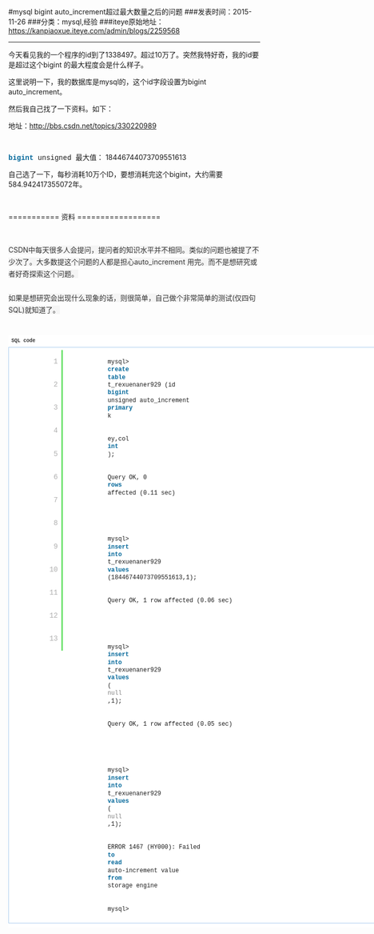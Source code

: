 #mysql bigint auto_increment超过最大数量之后的问题
###发表时间：2015-11-26
###分类：mysql,经验
###iteye原始地址：<a href="https://kanpiaoxue.iteye.com/admin/blogs/2259568" target="_blank">https://kanpiaoxue.iteye.com/admin/blogs/2259568</a>

---

<div class="iteye-blog-content-contain" style="font-size: 14px;"> 
 <p>今天看见我的一个程序的id到了1338497。超过10万了。突然我特好奇，我的id要是超过这个bigint 的最大程度会是什么样子。</p> 
 <p>这里说明一下，我的数据库是mysql的，这个id字段设置为bigint auto_increment。</p> 
 <p>然后我自己找了一下资料。如下：</p> 
 <p>地址：<a href="http://bbs.csdn.net/topics/330220989">http://bbs.csdn.net/topics/330220989</a></p> 
 <p>&nbsp;</p> 
 <p><code class="sql keyword" style="font-size: 14px; white-space: nowrap; font-family: Consolas, 'Bitstream Vera Sans Mono', 'Courier New', Courier, monospace !important; line-height: 1.1em !important; padding: 0px !important; color: #006699 !important; border-radius: 0px !important; margin: 0px !important; border: 0px !important; float: none !important; height: auto !important; overflow: visible !important; vertical-align: baseline !important; width: auto !important; font-weight: bold !important; background: none !important;">bigint</code><span style="font-family: Consolas, 'Bitstream Vera Sans Mono', 'Courier New', Courier, monospace; line-height: 15.4px; white-space: pre;">&nbsp;</span><code class="sql plain" style="font-size: 14px; white-space: nowrap; font-family: Consolas, 'Bitstream Vera Sans Mono', 'Courier New', Courier, monospace !important; line-height: 1.1em !important; padding: 0px !important; border-radius: 0px !important; margin: 0px !important; border: 0px !important; float: none !important; height: auto !important; overflow: visible !important; vertical-align: baseline !important; width: auto !important; background: none !important;">unsigned 最大值：</code>&nbsp;18446744073709551613</p> 
 <p>自己选了一下，每秒消耗10万个ID，要想消耗完这个bigint，大约需要584.942417355072年。</p> 
 <p>&nbsp;</p> 
 <p>=========== 资料 ==================</p> 
 <p>&nbsp;</p> 
 <p><span style="color: #333333; line-height: 24px; background-color: #f5f5f5;">CSDN中每天很多人会提问，提问者的知识水平并不相同。类似的问题也被提了不少次了。大多数提这个问题的人都是担心auto_increment&nbsp;用完。而不是想研究或者好奇探索这个问题。</span><br style="color: #333333; line-height: 24px; background-color: #f5f5f5;"><br style="color: #333333; line-height: 24px; background-color: #f5f5f5;"><span style="color: #333333; line-height: 24px; background-color: #f5f5f5;">如果是想研究会出现什么现象的话，则很简单，自己做个非常简单的测试(仅四句SQL)就知道了。</span><br style="color: #333333; line-height: 24px; background-color: #f5f5f5;"><br style="color: #333333; line-height: 24px; background-color: #f5f5f5;"></p> 
 <div style="margin: 0px; padding: 0px; border: none; color: #333333; line-height: 24px; background-color: #f5f5f5;"> 
  <div id="highlighter_31554" class="syntaxhighlighter  sql" style="width: 758px; margin: 0px; overflow: auto; font-size: 1em !important; padding: 0px; border: none; background-color: white !important;"> 
   <div class="toolbar" style="width: 757.234px; margin: 0px !important; padding: 0px !important; border: none !important; border-radius: 0px !important; float: none !important; height: 24px !important; overflow: visible !important; vertical-align: baseline !important; font-family: Consolas, 'Bitstream Vera Sans Mono', 'Courier New', Courier, monospace !important; font-weight: bold !important; font-size: 10px !important; text-indent: 6px !important;"> 
    <span style="height: 24px !important;">SQL code</span>
    <span class="clipboardWindowBtn" style=""><a style="color: white !important; border-radius: 0px !important; border: 0px !important; float: none !important; height: auto !important; line-height: 1.1em !important; margin: 0px !important; overflow: visible !important; padding: 1px 0px 0px !important; text-align: center !important; vertical-align: baseline !important; width: auto !important; font-weight: normal !important; font-size: 1em !important; display: block !important; background: none !important;" title="源码" href="http://bbs.csdn.net/topics/330220989#clipboardWindow">?</a></span> 
   </div> 
   <table style="border-spacing: 0px; max-width: 100%; border: 1px solid #a9cbee; margin: 0px 0px 8px; width: 753px; border-radius: 0px !important; float: none !important; height: auto !important; line-height: 1.1em !important; overflow: visible !important; padding: 5px 0px !important; vertical-align: baseline !important; font-family: Consolas, 'Bitstream Vera Sans Mono', 'Courier New', Courier, monospace !important; font-size: 1em !important; background: none !important;" border="0" cellspacing="0" cellpadding="0">
    <tbody style="border-radius: 0px !important; border: 0px !important; float: none !important; height: auto !important; line-height: 1.1em !important; margin: 0px !important; overflow: visible !important; padding: 0px !important; vertical-align: baseline !important; width: auto !important; font-size: 1em !important; background: none !important;">
     <tr style="border-radius: 0px !important; border: 0px !important; float: none !important; height: auto !important; line-height: 1.1em !important; margin: 0px !important; overflow: visible !important; padding: 0px !important; vertical-align: baseline !important; width: auto !important; font-size: 1em !important; background: none !important;"> 
      <td class="gutter" style="padding: 0px !important; margin: 0px !important; border: 0px !important; border-radius: 0px !important; float: none !important; height: auto !important; line-height: 1.1em !important; overflow: visible !important; vertical-align: baseline !important; width: auto !important; color: #afafaf !important; background: none !important;"> 
       <div class="line number1 index0 alt2" style="margin: 0px !important; padding: 0px 0.5em 0px 1em !important; border-right-style: solid !important; border-width: 0px 3px 0px 0px !important; border-right-color: #6ce26c !important; border-radius: 0px !important; float: none !important; height: auto !important; line-height: 1.1em !important; overflow: visible !important; text-align: right !important; vertical-align: baseline !important; width: auto !important; font-size: 1em !important; white-space: pre !important; background-image: none !important;">
        1
       </div> 
       <div class="line number2 index1 alt1" style="margin: 0px !important; padding: 0px 0.5em 0px 1em !important; border-right-style: solid !important; border-width: 0px 3px 0px 0px !important; border-right-color: #6ce26c !important; border-radius: 0px !important; float: none !important; height: auto !important; line-height: 1.1em !important; overflow: visible !important; text-align: right !important; vertical-align: baseline !important; width: auto !important; font-size: 1em !important; white-space: pre !important; background-image: none !important;">
        2
       </div> 
       <div class="line number3 index2 alt2" style="margin: 0px !important; padding: 0px 0.5em 0px 1em !important; border-right-style: solid !important; border-width: 0px 3px 0px 0px !important; border-right-color: #6ce26c !important; border-radius: 0px !important; float: none !important; height: auto !important; line-height: 1.1em !important; overflow: visible !important; text-align: right !important; vertical-align: baseline !important; width: auto !important; font-size: 1em !important; white-space: pre !important; background-image: none !important;">
        3
       </div> 
       <div class="line number4 index3 alt1" style="margin: 0px !important; padding: 0px 0.5em 0px 1em !important; border-right-style: solid !important; border-width: 0px 3px 0px 0px !important; border-right-color: #6ce26c !important; border-radius: 0px !important; float: none !important; height: auto !important; line-height: 1.1em !important; overflow: visible !important; text-align: right !important; vertical-align: baseline !important; width: auto !important; font-size: 1em !important; white-space: pre !important; background-image: none !important;">
        4
       </div> 
       <div class="line number5 index4 alt2" style="margin: 0px !important; padding: 0px 0.5em 0px 1em !important; border-right-style: solid !important; border-width: 0px 3px 0px 0px !important; border-right-color: #6ce26c !important; border-radius: 0px !important; float: none !important; height: auto !important; line-height: 1.1em !important; overflow: visible !important; text-align: right !important; vertical-align: baseline !important; width: auto !important; font-size: 1em !important; white-space: pre !important; background-image: none !important;">
        5
       </div> 
       <div class="line number6 index5 alt1" style="margin: 0px !important; padding: 0px 0.5em 0px 1em !important; border-right-style: solid !important; border-width: 0px 3px 0px 0px !important; border-right-color: #6ce26c !important; border-radius: 0px !important; float: none !important; height: auto !important; line-height: 1.1em !important; overflow: visible !important; text-align: right !important; vertical-align: baseline !important; width: auto !important; font-size: 1em !important; white-space: pre !important; background-image: none !important;">
        6
       </div> 
       <div class="line number7 index6 alt2" style="margin: 0px !important; padding: 0px 0.5em 0px 1em !important; border-right-style: solid !important; border-width: 0px 3px 0px 0px !important; border-right-color: #6ce26c !important; border-radius: 0px !important; float: none !important; height: auto !important; line-height: 1.1em !important; overflow: visible !important; text-align: right !important; vertical-align: baseline !important; width: auto !important; font-size: 1em !important; white-space: pre !important; background-image: none !important;">
        7
       </div> 
       <div class="line number8 index7 alt1" style="margin: 0px !important; padding: 0px 0.5em 0px 1em !important; border-right-style: solid !important; border-width: 0px 3px 0px 0px !important; border-right-color: #6ce26c !important; border-radius: 0px !important; float: none !important; height: auto !important; line-height: 1.1em !important; overflow: visible !important; text-align: right !important; vertical-align: baseline !important; width: auto !important; font-size: 1em !important; white-space: pre !important; background-image: none !important;">
        8
       </div> 
       <div class="line number9 index8 alt2" style="margin: 0px !important; padding: 0px 0.5em 0px 1em !important; border-right-style: solid !important; border-width: 0px 3px 0px 0px !important; border-right-color: #6ce26c !important; border-radius: 0px !important; float: none !important; height: auto !important; line-height: 1.1em !important; overflow: visible !important; text-align: right !important; vertical-align: baseline !important; width: auto !important; font-size: 1em !important; white-space: pre !important; background-image: none !important;">
        9
       </div> 
       <div class="line number10 index9 alt1" style="margin: 0px !important; padding: 0px 0.5em 0px 1em !important; border-right-style: solid !important; border-width: 0px 3px 0px 0px !important; border-right-color: #6ce26c !important; border-radius: 0px !important; float: none !important; height: auto !important; line-height: 1.1em !important; overflow: visible !important; text-align: right !important; vertical-align: baseline !important; width: auto !important; font-size: 1em !important; white-space: pre !important; background-image: none !important;">
        10
       </div> 
       <div class="line number11 index10 alt2" style="margin: 0px !important; padding: 0px 0.5em 0px 1em !important; border-right-style: solid !important; border-width: 0px 3px 0px 0px !important; border-right-color: #6ce26c !important; border-radius: 0px !important; float: none !important; height: auto !important; line-height: 1.1em !important; overflow: visible !important; text-align: right !important; vertical-align: baseline !important; width: auto !important; font-size: 1em !important; white-space: pre !important; background-image: none !important;">
        11
       </div> 
       <div class="line number12 index11 alt1" style="margin: 0px !important; padding: 0px 0.5em 0px 1em !important; border-right-style: solid !important; border-width: 0px 3px 0px 0px !important; border-right-color: #6ce26c !important; border-radius: 0px !important; float: none !important; height: auto !important; line-height: 1.1em !important; overflow: visible !important; text-align: right !important; vertical-align: baseline !important; width: auto !important; font-size: 1em !important; white-space: pre !important; background-image: none !important;">
        12
       </div> 
       <div class="line number13 index12 alt2" style="margin: 0px !important; padding: 0px 0.5em 0px 1em !important; border-right-style: solid !important; border-width: 0px 3px 0px 0px !important; border-right-color: #6ce26c !important; border-radius: 0px !important; float: none !important; height: auto !important; line-height: 1.1em !important; overflow: visible !important; text-align: right !important; vertical-align: baseline !important; width: auto !important; font-size: 1em !important; white-space: pre !important; background-image: none !important;">
        13
       </div> </td> 
      <td class="code" style="width: 713px; padding: 0px !important; margin: 0px !important; border: 0px !important; border-radius: 0px !important; float: none !important; height: auto !important; line-height: 1.1em !important; overflow: visible !important; vertical-align: baseline !important; background: none !important;"> 
       <div class="container" style="margin: 0px !important; padding: 0px !important; width: auto !important; border: 0px !important; border-radius: 0px !important; float: none !important; height: auto !important; line-height: 1.1em !important; overflow: visible !important; vertical-align: baseline !important; font-size: 1em !important; background: none !important;"> 
        <div class="line number1 index0 alt2" style="margin: 0px !important; padding: 0px 1em !important; border: 0px !important; border-radius: 0px !important; float: none !important; height: auto !important; line-height: 1.1em !important; overflow: visible !important; vertical-align: baseline !important; width: auto !important; font-size: 1em !important; white-space: pre !important; background-image: none !important;"> 
         <code class="sql plain" style="white-space: nowrap; font-family: Consolas, 'Bitstream Vera Sans Mono', 'Courier New', Courier, monospace !important; padding: 0px !important; border-radius: 0px !important; margin: 0px !important; border: 0px !important; float: none !important; height: auto !important; line-height: 1.1em !important; overflow: visible !important; vertical-align: baseline !important; width: auto !important; background: none !important;">mysql&gt;&nbsp;</code>
         <code class="sql keyword" style="white-space: nowrap; font-family: Consolas, 'Bitstream Vera Sans Mono', 'Courier New', Courier, monospace !important; padding: 0px !important; color: #006699 !important; border-radius: 0px !important; margin: 0px !important; border: 0px !important; float: none !important; height: auto !important; line-height: 1.1em !important; overflow: visible !important; vertical-align: baseline !important; width: auto !important; font-weight: bold !important; background: none !important;">create</code>&nbsp;
         <code class="sql keyword" style="white-space: nowrap; font-family: Consolas, 'Bitstream Vera Sans Mono', 'Courier New', Courier, monospace !important; padding: 0px !important; color: #006699 !important; border-radius: 0px !important; margin: 0px !important; border: 0px !important; float: none !important; height: auto !important; line-height: 1.1em !important; overflow: visible !important; vertical-align: baseline !important; width: auto !important; font-weight: bold !important; background: none !important;">table</code>&nbsp;
         <code class="sql plain" style="white-space: nowrap; font-family: Consolas, 'Bitstream Vera Sans Mono', 'Courier New', Courier, monospace !important; padding: 0px !important; border-radius: 0px !important; margin: 0px !important; border: 0px !important; float: none !important; height: auto !important; line-height: 1.1em !important; overflow: visible !important; vertical-align: baseline !important; width: auto !important; background: none !important;">t_rexuenaner929&nbsp;(id&nbsp;</code>
         <code class="sql keyword" style="white-space: nowrap; font-family: Consolas, 'Bitstream Vera Sans Mono', 'Courier New', Courier, monospace !important; padding: 0px !important; color: #006699 !important; border-radius: 0px !important; margin: 0px !important; border: 0px !important; float: none !important; height: auto !important; line-height: 1.1em !important; overflow: visible !important; vertical-align: baseline !important; width: auto !important; font-weight: bold !important; background: none !important;">bigint</code>&nbsp;
         <code class="sql plain" style="white-space: nowrap; font-family: Consolas, 'Bitstream Vera Sans Mono', 'Courier New', Courier, monospace !important; padding: 0px !important; border-radius: 0px !important; margin: 0px !important; border: 0px !important; float: none !important; height: auto !important; line-height: 1.1em !important; overflow: visible !important; vertical-align: baseline !important; width: auto !important; background: none !important;">unsigned&nbsp;auto_increment&nbsp;</code>
         <code class="sql keyword" style="white-space: nowrap; font-family: Consolas, 'Bitstream Vera Sans Mono', 'Courier New', Courier, monospace !important; padding: 0px !important; color: #006699 !important; border-radius: 0px !important; margin: 0px !important; border: 0px !important; float: none !important; height: auto !important; line-height: 1.1em !important; overflow: visible !important; vertical-align: baseline !important; width: auto !important; font-weight: bold !important; background: none !important;">primary</code>&nbsp;
         <code class="sql plain" style="white-space: nowrap; font-family: Consolas, 'Bitstream Vera Sans Mono', 'Courier New', Courier, monospace !important; padding: 0px !important; border-radius: 0px !important; margin: 0px !important; border: 0px !important; float: none !important; height: auto !important; line-height: 1.1em !important; overflow: visible !important; vertical-align: baseline !important; width: auto !important; background: none !important;">k</code> 
        </div> 
        <div class="line number2 index1 alt1" style="margin: 0px !important; padding: 0px 1em !important; border: 0px !important; border-radius: 0px !important; float: none !important; height: auto !important; line-height: 1.1em !important; overflow: visible !important; vertical-align: baseline !important; width: auto !important; font-size: 1em !important; white-space: pre !important; background-image: none !important;"> 
         <code class="sql plain" style="white-space: nowrap; font-family: Consolas, 'Bitstream Vera Sans Mono', 'Courier New', Courier, monospace !important; padding: 0px !important; border-radius: 0px !important; margin: 0px !important; border: 0px !important; float: none !important; height: auto !important; line-height: 1.1em !important; overflow: visible !important; vertical-align: baseline !important; width: auto !important; background: none !important;">ey,col&nbsp;</code>
         <code class="sql keyword" style="white-space: nowrap; font-family: Consolas, 'Bitstream Vera Sans Mono', 'Courier New', Courier, monospace !important; padding: 0px !important; color: #006699 !important; border-radius: 0px !important; margin: 0px !important; border: 0px !important; float: none !important; height: auto !important; line-height: 1.1em !important; overflow: visible !important; vertical-align: baseline !important; width: auto !important; font-weight: bold !important; background: none !important;">int</code>
         <code class="sql plain" style="white-space: nowrap; font-family: Consolas, 'Bitstream Vera Sans Mono', 'Courier New', Courier, monospace !important; padding: 0px !important; border-radius: 0px !important; margin: 0px !important; border: 0px !important; float: none !important; height: auto !important; line-height: 1.1em !important; overflow: visible !important; vertical-align: baseline !important; width: auto !important; background: none !important;">);</code> 
        </div> 
        <div class="line number3 index2 alt2" style="margin: 0px !important; padding: 0px 1em !important; border: 0px !important; border-radius: 0px !important; float: none !important; height: auto !important; line-height: 1.1em !important; overflow: visible !important; vertical-align: baseline !important; width: auto !important; font-size: 1em !important; white-space: pre !important; background-image: none !important;"> 
         <code class="sql plain" style="white-space: nowrap; font-family: Consolas, 'Bitstream Vera Sans Mono', 'Courier New', Courier, monospace !important; padding: 0px !important; border-radius: 0px !important; margin: 0px !important; border: 0px !important; float: none !important; height: auto !important; line-height: 1.1em !important; overflow: visible !important; vertical-align: baseline !important; width: auto !important; background: none !important;">Query&nbsp;OK,&nbsp;0&nbsp;</code>
         <code class="sql keyword" style="white-space: nowrap; font-family: Consolas, 'Bitstream Vera Sans Mono', 'Courier New', Courier, monospace !important; padding: 0px !important; color: #006699 !important; border-radius: 0px !important; margin: 0px !important; border: 0px !important; float: none !important; height: auto !important; line-height: 1.1em !important; overflow: visible !important; vertical-align: baseline !important; width: auto !important; font-weight: bold !important; background: none !important;">rows</code>&nbsp;
         <code class="sql plain" style="white-space: nowrap; font-family: Consolas, 'Bitstream Vera Sans Mono', 'Courier New', Courier, monospace !important; padding: 0px !important; border-radius: 0px !important; margin: 0px !important; border: 0px !important; float: none !important; height: auto !important; line-height: 1.1em !important; overflow: visible !important; vertical-align: baseline !important; width: auto !important; background: none !important;">affected&nbsp;(0.11&nbsp;sec)</code> 
        </div> 
        <div class="line number4 index3 alt1" style="margin: 0px !important; padding: 0px 1em !important; border: 0px !important; border-radius: 0px !important; float: none !important; height: auto !important; line-height: 1.1em !important; overflow: visible !important; vertical-align: baseline !important; width: auto !important; font-size: 1em !important; white-space: pre !important; background-image: none !important;">
         &nbsp;
        </div> 
        <div class="line number5 index4 alt2" style="margin: 0px !important; padding: 0px 1em !important; border: 0px !important; border-radius: 0px !important; float: none !important; height: auto !important; line-height: 1.1em !important; overflow: visible !important; vertical-align: baseline !important; width: auto !important; font-size: 1em !important; white-space: pre !important; background-image: none !important;"> 
         <code class="sql plain" style="white-space: nowrap; font-family: Consolas, 'Bitstream Vera Sans Mono', 'Courier New', Courier, monospace !important; padding: 0px !important; border-radius: 0px !important; margin: 0px !important; border: 0px !important; float: none !important; height: auto !important; line-height: 1.1em !important; overflow: visible !important; vertical-align: baseline !important; width: auto !important; background: none !important;">mysql&gt;&nbsp;</code>
         <code class="sql keyword" style="white-space: nowrap; font-family: Consolas, 'Bitstream Vera Sans Mono', 'Courier New', Courier, monospace !important; padding: 0px !important; color: #006699 !important; border-radius: 0px !important; margin: 0px !important; border: 0px !important; float: none !important; height: auto !important; line-height: 1.1em !important; overflow: visible !important; vertical-align: baseline !important; width: auto !important; font-weight: bold !important; background: none !important;">insert</code>&nbsp;
         <code class="sql keyword" style="white-space: nowrap; font-family: Consolas, 'Bitstream Vera Sans Mono', 'Courier New', Courier, monospace !important; padding: 0px !important; color: #006699 !important; border-radius: 0px !important; margin: 0px !important; border: 0px !important; float: none !important; height: auto !important; line-height: 1.1em !important; overflow: visible !important; vertical-align: baseline !important; width: auto !important; font-weight: bold !important; background: none !important;">into</code>&nbsp;
         <code class="sql plain" style="white-space: nowrap; font-family: Consolas, 'Bitstream Vera Sans Mono', 'Courier New', Courier, monospace !important; padding: 0px !important; border-radius: 0px !important; margin: 0px !important; border: 0px !important; float: none !important; height: auto !important; line-height: 1.1em !important; overflow: visible !important; vertical-align: baseline !important; width: auto !important; background: none !important;">t_rexuenaner929&nbsp;</code>
         <code class="sql keyword" style="white-space: nowrap; font-family: Consolas, 'Bitstream Vera Sans Mono', 'Courier New', Courier, monospace !important; padding: 0px !important; color: #006699 !important; border-radius: 0px !important; margin: 0px !important; border: 0px !important; float: none !important; height: auto !important; line-height: 1.1em !important; overflow: visible !important; vertical-align: baseline !important; width: auto !important; font-weight: bold !important; background: none !important;">values</code>&nbsp;
         <code class="sql plain" style="white-space: nowrap; font-family: Consolas, 'Bitstream Vera Sans Mono', 'Courier New', Courier, monospace !important; padding: 0px !important; border-radius: 0px !important; margin: 0px !important; border: 0px !important; float: none !important; height: auto !important; line-height: 1.1em !important; overflow: visible !important; vertical-align: baseline !important; width: auto !important; background: none !important;">(18446744073709551613,1);</code> 
        </div> 
        <div class="line number6 index5 alt1" style="margin: 0px !important; padding: 0px 1em !important; border: 0px !important; border-radius: 0px !important; float: none !important; height: auto !important; line-height: 1.1em !important; overflow: visible !important; vertical-align: baseline !important; width: auto !important; font-size: 1em !important; white-space: pre !important; background-image: none !important;">
         <code class="sql plain" style="white-space: nowrap; font-family: Consolas, 'Bitstream Vera Sans Mono', 'Courier New', Courier, monospace !important; padding: 0px !important; border-radius: 0px !important; margin: 0px !important; border: 0px !important; float: none !important; height: auto !important; line-height: 1.1em !important; overflow: visible !important; vertical-align: baseline !important; width: auto !important; background: none !important;">Query&nbsp;OK,&nbsp;1&nbsp;row&nbsp;affected&nbsp;(0.06&nbsp;sec)</code>
        </div> 
        <div class="line number7 index6 alt2" style="margin: 0px !important; padding: 0px 1em !important; border: 0px !important; border-radius: 0px !important; float: none !important; height: auto !important; line-height: 1.1em !important; overflow: visible !important; vertical-align: baseline !important; width: auto !important; font-size: 1em !important; white-space: pre !important; background-image: none !important;">
         &nbsp;
        </div> 
        <div class="line number8 index7 alt1" style="margin: 0px !important; padding: 0px 1em !important; border: 0px !important; border-radius: 0px !important; float: none !important; height: auto !important; line-height: 1.1em !important; overflow: visible !important; vertical-align: baseline !important; width: auto !important; font-size: 1em !important; white-space: pre !important; background-image: none !important;"> 
         <code class="sql plain" style="white-space: nowrap; font-family: Consolas, 'Bitstream Vera Sans Mono', 'Courier New', Courier, monospace !important; padding: 0px !important; border-radius: 0px !important; margin: 0px !important; border: 0px !important; float: none !important; height: auto !important; line-height: 1.1em !important; overflow: visible !important; vertical-align: baseline !important; width: auto !important; background: none !important;">mysql&gt;&nbsp;</code>
         <code class="sql keyword" style="white-space: nowrap; font-family: Consolas, 'Bitstream Vera Sans Mono', 'Courier New', Courier, monospace !important; padding: 0px !important; color: #006699 !important; border-radius: 0px !important; margin: 0px !important; border: 0px !important; float: none !important; height: auto !important; line-height: 1.1em !important; overflow: visible !important; vertical-align: baseline !important; width: auto !important; font-weight: bold !important; background: none !important;">insert</code>&nbsp;
         <code class="sql keyword" style="white-space: nowrap; font-family: Consolas, 'Bitstream Vera Sans Mono', 'Courier New', Courier, monospace !important; padding: 0px !important; color: #006699 !important; border-radius: 0px !important; margin: 0px !important; border: 0px !important; float: none !important; height: auto !important; line-height: 1.1em !important; overflow: visible !important; vertical-align: baseline !important; width: auto !important; font-weight: bold !important; background: none !important;">into</code>&nbsp;
         <code class="sql plain" style="white-space: nowrap; font-family: Consolas, 'Bitstream Vera Sans Mono', 'Courier New', Courier, monospace !important; padding: 0px !important; border-radius: 0px !important; margin: 0px !important; border: 0px !important; float: none !important; height: auto !important; line-height: 1.1em !important; overflow: visible !important; vertical-align: baseline !important; width: auto !important; background: none !important;">t_rexuenaner929&nbsp;</code>
         <code class="sql keyword" style="white-space: nowrap; font-family: Consolas, 'Bitstream Vera Sans Mono', 'Courier New', Courier, monospace !important; padding: 0px !important; color: #006699 !important; border-radius: 0px !important; margin: 0px !important; border: 0px !important; float: none !important; height: auto !important; line-height: 1.1em !important; overflow: visible !important; vertical-align: baseline !important; width: auto !important; font-weight: bold !important; background: none !important;">values</code>&nbsp;
         <code class="sql plain" style="white-space: nowrap; font-family: Consolas, 'Bitstream Vera Sans Mono', 'Courier New', Courier, monospace !important; padding: 0px !important; border-radius: 0px !important; margin: 0px !important; border: 0px !important; float: none !important; height: auto !important; line-height: 1.1em !important; overflow: visible !important; vertical-align: baseline !important; width: auto !important; background: none !important;">(</code>
         <code class="sql color1" style="white-space: nowrap; font-family: Consolas, 'Bitstream Vera Sans Mono', 'Courier New', Courier, monospace !important; padding: 0px !important; color: gray !important; border-radius: 0px !important; margin: 0px !important; border: 0px !important; float: none !important; height: auto !important; line-height: 1.1em !important; overflow: visible !important; vertical-align: baseline !important; width: auto !important; background: none !important;">null</code>
         <code class="sql plain" style="white-space: nowrap; font-family: Consolas, 'Bitstream Vera Sans Mono', 'Courier New', Courier, monospace !important; padding: 0px !important; border-radius: 0px !important; margin: 0px !important; border: 0px !important; float: none !important; height: auto !important; line-height: 1.1em !important; overflow: visible !important; vertical-align: baseline !important; width: auto !important; background: none !important;">,1);</code> 
        </div> 
        <div class="line number9 index8 alt2" style="margin: 0px !important; padding: 0px 1em !important; border: 0px !important; border-radius: 0px !important; float: none !important; height: auto !important; line-height: 1.1em !important; overflow: visible !important; vertical-align: baseline !important; width: auto !important; font-size: 1em !important; white-space: pre !important; background-image: none !important;">
         <code class="sql plain" style="white-space: nowrap; font-family: Consolas, 'Bitstream Vera Sans Mono', 'Courier New', Courier, monospace !important; padding: 0px !important; border-radius: 0px !important; margin: 0px !important; border: 0px !important; float: none !important; height: auto !important; line-height: 1.1em !important; overflow: visible !important; vertical-align: baseline !important; width: auto !important; background: none !important;">Query&nbsp;OK,&nbsp;1&nbsp;row&nbsp;affected&nbsp;(0.05&nbsp;sec)</code>
        </div> 
        <div class="line number10 index9 alt1" style="margin: 0px !important; padding: 0px 1em !important; border: 0px !important; border-radius: 0px !important; float: none !important; height: auto !important; line-height: 1.1em !important; overflow: visible !important; vertical-align: baseline !important; width: auto !important; font-size: 1em !important; white-space: pre !important; background-image: none !important;">
         &nbsp;
        </div> 
        <div class="line number11 index10 alt2" style="margin: 0px !important; padding: 0px 1em !important; border: 0px !important; border-radius: 0px !important; float: none !important; height: auto !important; line-height: 1.1em !important; overflow: visible !important; vertical-align: baseline !important; width: auto !important; font-size: 1em !important; white-space: pre !important; background-image: none !important;"> 
         <code class="sql plain" style="white-space: nowrap; font-family: Consolas, 'Bitstream Vera Sans Mono', 'Courier New', Courier, monospace !important; padding: 0px !important; border-radius: 0px !important; margin: 0px !important; border: 0px !important; float: none !important; height: auto !important; line-height: 1.1em !important; overflow: visible !important; vertical-align: baseline !important; width: auto !important; background: none !important;">mysql&gt;&nbsp;</code>
         <code class="sql keyword" style="white-space: nowrap; font-family: Consolas, 'Bitstream Vera Sans Mono', 'Courier New', Courier, monospace !important; padding: 0px !important; color: #006699 !important; border-radius: 0px !important; margin: 0px !important; border: 0px !important; float: none !important; height: auto !important; line-height: 1.1em !important; overflow: visible !important; vertical-align: baseline !important; width: auto !important; font-weight: bold !important; background: none !important;">insert</code>&nbsp;
         <code class="sql keyword" style="white-space: nowrap; font-family: Consolas, 'Bitstream Vera Sans Mono', 'Courier New', Courier, monospace !important; padding: 0px !important; color: #006699 !important; border-radius: 0px !important; margin: 0px !important; border: 0px !important; float: none !important; height: auto !important; line-height: 1.1em !important; overflow: visible !important; vertical-align: baseline !important; width: auto !important; font-weight: bold !important; background: none !important;">into</code>&nbsp;
         <code class="sql plain" style="white-space: nowrap; font-family: Consolas, 'Bitstream Vera Sans Mono', 'Courier New', Courier, monospace !important; padding: 0px !important; border-radius: 0px !important; margin: 0px !important; border: 0px !important; float: none !important; height: auto !important; line-height: 1.1em !important; overflow: visible !important; vertical-align: baseline !important; width: auto !important; background: none !important;">t_rexuenaner929&nbsp;</code>
         <code class="sql keyword" style="white-space: nowrap; font-family: Consolas, 'Bitstream Vera Sans Mono', 'Courier New', Courier, monospace !important; padding: 0px !important; color: #006699 !important; border-radius: 0px !important; margin: 0px !important; border: 0px !important; float: none !important; height: auto !important; line-height: 1.1em !important; overflow: visible !important; vertical-align: baseline !important; width: auto !important; font-weight: bold !important; background: none !important;">values</code>&nbsp;
         <code class="sql plain" style="white-space: nowrap; font-family: Consolas, 'Bitstream Vera Sans Mono', 'Courier New', Courier, monospace !important; padding: 0px !important; border-radius: 0px !important; margin: 0px !important; border: 0px !important; float: none !important; height: auto !important; line-height: 1.1em !important; overflow: visible !important; vertical-align: baseline !important; width: auto !important; background: none !important;">(</code>
         <code class="sql color1" style="white-space: nowrap; font-family: Consolas, 'Bitstream Vera Sans Mono', 'Courier New', Courier, monospace !important; padding: 0px !important; color: gray !important; border-radius: 0px !important; margin: 0px !important; border: 0px !important; float: none !important; height: auto !important; line-height: 1.1em !important; overflow: visible !important; vertical-align: baseline !important; width: auto !important; background: none !important;">null</code>
         <code class="sql plain" style="white-space: nowrap; font-family: Consolas, 'Bitstream Vera Sans Mono', 'Courier New', Courier, monospace !important; padding: 0px !important; border-radius: 0px !important; margin: 0px !important; border: 0px !important; float: none !important; height: auto !important; line-height: 1.1em !important; overflow: visible !important; vertical-align: baseline !important; width: auto !important; background: none !important;">,1);</code> 
        </div> 
        <div class="line number12 index11 alt1" style="margin: 0px !important; padding: 0px 1em !important; border: 0px !important; border-radius: 0px !important; float: none !important; height: auto !important; line-height: 1.1em !important; overflow: visible !important; vertical-align: baseline !important; width: auto !important; font-size: 1em !important; white-space: pre !important; background-image: none !important;"> 
         <code class="sql plain" style="white-space: nowrap; font-family: Consolas, 'Bitstream Vera Sans Mono', 'Courier New', Courier, monospace !important; padding: 0px !important; border-radius: 0px !important; margin: 0px !important; border: 0px !important; float: none !important; height: auto !important; line-height: 1.1em !important; overflow: visible !important; vertical-align: baseline !important; width: auto !important; background: none !important;">ERROR&nbsp;1467&nbsp;(HY000):&nbsp;Failed&nbsp;</code>
         <code class="sql keyword" style="white-space: nowrap; font-family: Consolas, 'Bitstream Vera Sans Mono', 'Courier New', Courier, monospace !important; padding: 0px !important; color: #006699 !important; border-radius: 0px !important; margin: 0px !important; border: 0px !important; float: none !important; height: auto !important; line-height: 1.1em !important; overflow: visible !important; vertical-align: baseline !important; width: auto !important; font-weight: bold !important; background: none !important;">to</code>&nbsp;
         <code class="sql keyword" style="white-space: nowrap; font-family: Consolas, 'Bitstream Vera Sans Mono', 'Courier New', Courier, monospace !important; padding: 0px !important; color: #006699 !important; border-radius: 0px !important; margin: 0px !important; border: 0px !important; float: none !important; height: auto !important; line-height: 1.1em !important; overflow: visible !important; vertical-align: baseline !important; width: auto !important; font-weight: bold !important; background: none !important;">read</code>&nbsp;
         <code class="sql plain" style="white-space: nowrap; font-family: Consolas, 'Bitstream Vera Sans Mono', 'Courier New', Courier, monospace !important; padding: 0px !important; border-radius: 0px !important; margin: 0px !important; border: 0px !important; float: none !important; height: auto !important; line-height: 1.1em !important; overflow: visible !important; vertical-align: baseline !important; width: auto !important; background: none !important;">auto-increment&nbsp;value&nbsp;</code>
         <code class="sql keyword" style="white-space: nowrap; font-family: Consolas, 'Bitstream Vera Sans Mono', 'Courier New', Courier, monospace !important; padding: 0px !important; color: #006699 !important; border-radius: 0px !important; margin: 0px !important; border: 0px !important; float: none !important; height: auto !important; line-height: 1.1em !important; overflow: visible !important; vertical-align: baseline !important; width: auto !important; font-weight: bold !important; background: none !important;">from</code>&nbsp;
         <code class="sql plain" style="white-space: nowrap; font-family: Consolas, 'Bitstream Vera Sans Mono', 'Courier New', Courier, monospace !important; padding: 0px !important; border-radius: 0px !important; margin: 0px !important; border: 0px !important; float: none !important; height: auto !important; line-height: 1.1em !important; overflow: visible !important; vertical-align: baseline !important; width: auto !important; background: none !important;">storage&nbsp;engine</code> 
        </div> 
        <div class="line number13 index12 alt2" style="margin: 0px !important; padding: 0px 1em !important; border: 0px !important; border-radius: 0px !important; float: none !important; height: auto !important; line-height: 1.1em !important; overflow: visible !important; vertical-align: baseline !important; width: auto !important; font-size: 1em !important; white-space: pre !important; background-image: none !important;">
         <code class="sql plain" style="white-space: nowrap; font-family: Consolas, 'Bitstream Vera Sans Mono', 'Courier New', Courier, monospace !important; padding: 0px !important; border-radius: 0px !important; margin: 0px !important; border: 0px !important; float: none !important; height: auto !important; line-height: 1.1em !important; overflow: visible !important; vertical-align: baseline !important; width: auto !important; background: none !important;">mysql&gt;</code>
        </div> 
       </div> </td> 
     </tr>
    </tbody>
   </table> 
  </div> 
 </div> 
 <p>&nbsp;</p> 
 <p>&nbsp;</p> 
 <p>&nbsp;</p> 
 <p>&nbsp;</p> 
 <p>&nbsp;</p> 
</div>